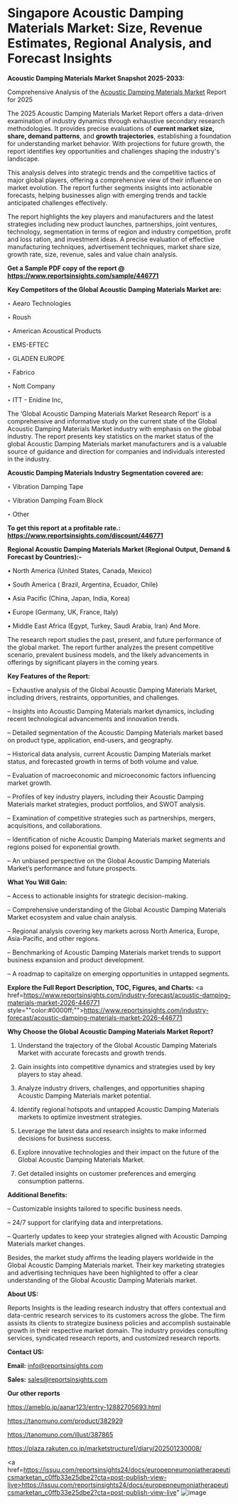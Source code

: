 # Singapore Acoustic Damping Materials Market: Size, Revenue Estimates, Regional Analysis, and Forecast Insights

<strong>Acoustic Damping Materials Market Snapshot 2025-2033:</strong>

Comprehensive Analysis of the <a href=https://www.reportsinsights.com/sample/446771>Acoustic Damping Materials Market</a> Report for 2025

The 2025 Acoustic Damping Materials Market Report offers a data-driven examination of industry dynamics through exhaustive secondary research methodologies. It provides precise evaluations of <strong>current market size, share, demand patterns</strong>, and <strong>growth trajectories</strong>, establishing a foundation for understanding market behavior. With projections for future growth, the report identifies key opportunities and challenges shaping the industry's landscape.

This analysis delves into strategic trends and the competitive tactics of major global players, offering a comprehensive view of their influence on market evolution. The report further segments insights into actionable forecasts, helping businesses align with emerging trends and tackle anticipated challenges effectively.

The report highlights the key players and manufacturers and the latest strategies including new product launches, partnerships, joint ventures, technology, segmentation in terms of region and industry competition, profit and loss ration, and investment ideas. A precise evaluation of effective manufacturing techniques, advertisement techniques, market share size, growth rate, size, revenue, sales and value chain analysis.

<strong>Get a Sample PDF copy of the report @ <a href=https://www.reportsinsights.com/sample/446771 style=color:#0000ff;>https://www.reportsinsights.com/sample/446771</a></strong>

<strong>Key Competitors of the Global Acoustic Damping Materials Market are:</strong>

‣ Aearo Technologies

‣ Roush

‣ American Acoustical Products

‣ EMS-EFTEC

‣ GLADEN EUROPE

‣ Fabrico

‣ Nott Company

‣ ITT - Enidine Inc,

The ‘Global Acoustic Damping Materials Market Research Report’ is a comprehensive and informative study on the current state of the Global Acoustic Damping Materials Market industry with emphasis on the global industry. The report presents key statistics on the market status of the global Acoustic Damping Materials market manufacturers and is a valuable source of guidance and direction for companies and individuals interested in the industry.

<strong>Acoustic Damping Materials Industry Segmentation covered are:</strong>

‣ Vibration Damping Tape

‣ Vibration Damping Foam Block

‣ Other

<strong>To get this report at a profitable rate.: <a href=https://www.reportsinsights.com/discount/446771 style=color:#0000ff;>https://www.reportsinsights.com/discount/446771</a></strong>

<strong>Regional Acoustic Damping Materials Market (Regional Output, Demand &amp; Forecast by Countries):-</strong>

• North America (United States, Canada, Mexico)

• South America ( Brazil, Argentina, Ecuador, Chile)

• Asia Pacific (China, Japan, India, Korea)

• Europe (Germany, UK, France, Italy)

• Middle East Africa (Egypt, Turkey, Saudi Arabia, Iran) And More.

The research report studies the past, present, and future performance of the global market. The report further analyzes the present competitive scenario, prevalent business models, and the likely advancements in offerings by significant players in the coming years.

<strong>Key Features of the Report:</strong>

– Exhaustive analysis of the Global Acoustic Damping Materials Market, including drivers, restraints, opportunities, and challenges.

– Insights into Acoustic Damping Materials market dynamics, including recent technological advancements and innovation trends.

– Detailed segmentation of the Acoustic Damping Materials market based on product type, application, end-users, and geography.

– Historical data analysis, current Acoustic Damping Materials market status, and forecasted growth in terms of both volume and value.

– Evaluation of macroeconomic and microeconomic factors influencing market growth.

– Profiles of key industry players, including their Acoustic Damping Materials market strategies, product portfolios, and SWOT analysis.

– Examination of competitive strategies such as partnerships, mergers, acquisitions, and collaborations.

– Identification of niche Acoustic Damping Materials market segments and regions poised for exponential growth.

– An unbiased perspective on the Global Acoustic Damping Materials Market’s performance and future prospects.

<strong>What You Will Gain:</strong>

– Access to actionable insights for strategic decision-making.

– Comprehensive understanding of the Global Acoustic Damping Materials Market ecosystem and value chain analysis.

– Regional analysis covering key markets across North America, Europe, Asia-Pacific, and other regions.

– Benchmarking of Acoustic Damping Materials market trends to support business expansion and product development.

– A roadmap to capitalize on emerging opportunities in untapped segments.

<strong>Explore the Full Report Description, TOC, Figures, and Charts:</strong>
<a href=https://www.reportsinsights.com/industry-forecast/acoustic-damping-materials-market-2026-446771 style=""color:#0000ff;"">https://www.reportsinsights.com/industry-forecast/acoustic-damping-materials-market-2026-446771</a>

<strong>Why Choose the Global Acoustic Damping Materials Market Report?</strong>

1. Understand the trajectory of the Global Acoustic Damping Materials Market with accurate forecasts and growth trends.

2. Gain insights into competitive dynamics and strategies used by key players to stay ahead.

3. Analyze industry drivers, challenges, and opportunities shaping Acoustic Damping Materials market potential.

4. Identify regional hotspots and untapped Acoustic Damping Materials markets to optimize investment strategies.

5. Leverage the latest data and research insights to make informed decisions for business success.

6. Explore innovative technologies and their impact on the future of the Global Acoustic Damping Materials Market.

7. Get detailed insights on customer preferences and emerging consumption patterns.

<strong>Additional Benefits:</strong>

– Customizable insights tailored to specific business needs.

– 24/7 support for clarifying data and interpretations.

– Quarterly updates to keep your strategies aligned with Acoustic Damping Materials market changes.

Besides, the market study affirms the leading players worldwide in the Global Acoustic Damping Materials market. Their key marketing strategies and advertising techniques have been highlighted to offer a clear understanding of the Global Acoustic Damping Materials market.

<strong><strong>About US</strong>:</strong>

Reports Insights is the leading research industry that offers contextual and data-centric research services to its customers across the globe. The firm assists its clients to strategize business policies and accomplish sustainable growth in their respective market domain. The industry provides consulting services, syndicated research reports, and customized research reports.

<strong>Contact US:</strong>

<p class=><b>Email:</b> <a href=mailto:info@reportsinsights.com>info@reportsinsights.com</a></p>
<p class=><b>Sales:</b> <a href=mailto:sales@reportsinsights.com>sales@reportsinsights.com</a></p>

<strong>Our other reports</strong>

<a href=https://ameblo.jp/aanar123/entry-12882705693.html>https://ameblo.jp/aanar123/entry-12882705693.html</a>

<a href=https://tanomuno.com/product/382929>https://tanomuno.com/product/382929</a>

<a href=https://tanomuno.com/illust/387865>https://tanomuno.com/illust/387865</a>

<a href=https://plaza.rakuten.co.jp/marketstructure1/diary/202501230008/>https://plaza.rakuten.co.jp/marketstructure1/diary/202501230008/</a>

<a href=https://issuu.com/reportsinsights24/docs/europepneumoniatherapeuticsmarketan_c0ffb33e25dbe2?cta=post-publish-view-live>https://issuu.com/reportsinsights24/docs/europepneumoniatherapeuticsmarketan_c0ffb33e25dbe2?cta=post-publish-view-live</a>"
![image](https://github.com/user-attachments/assets/4858ae86-7a28-4149-ac8a-2a3621265073)
